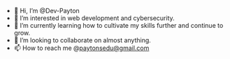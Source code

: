 - 👋 Hi, I’m @Dev-Payton
- 👀 I’m interested in web development and cybersecurity.
- 🌱 I’m currently learning how to cultivate my skills further and continue to grow.
- 💞️ I’m looking to collaborate on almost anything.
- 📫 How to reach me @paytonsedu@gmail.com

<!---
Dev-Payton/Dev-Payton is a ✨ special ✨ repository because its `README.md` (this file) appears on your GitHub profile.
You can click the Preview link to take a look at your changes.
--->
